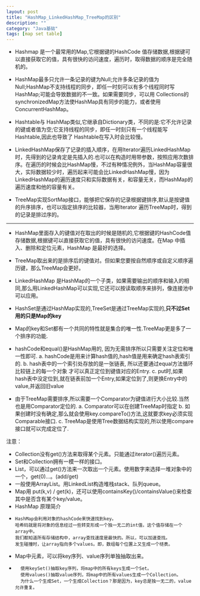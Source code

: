 ```yaml
---
layout: post
title: "HashMap_LinkedHashMap_TreeMap的区别"
description: ""
category: "Java基础"
tags: [map set table]
---
```


* Hashmap 是一个最常用的Map,它根据键的HashCode 值存储数据,根据键可以直接获取它的值，具有很快的访问速度，遍历时，取得数据的顺序是完全随机的。

* HashMap最多只允许一条记录的键为Null;允许多条记录的值为 Null;HashMap不支持线程的同步，即任一时刻可以有多个线程同时写HashMap;可能会导致数据的不一致。如果需要同步，可以用 Collections的synchronizedMap方法使HashMap具有同步的能力，或者使用ConcurrentHashMap。

* Hashtable与 HashMap类似,它继承自Dictionary类，不同的是:它不允许记录的键或者值为空;它支持线程的同步，即任一时刻只有一个线程能写Hashtable,因此也导致了 Hashtable在写入时会比较慢。

* LinkedHashMap保存了记录的插入顺序，在用Iterator遍历LinkedHashMap时，先得到的记录肯定是先插入的.也可以在构造时用带参数，按照应用次数排序。在遍历的时候会比HashMap慢，不过有种情况例外，当HashMap容量很大，实际数据较少时，遍历起来可能会比LinkedHashMap慢，因为LinkedHashMap的遍历速度只和实际数据有关，和容量无关，而HashMap的遍历速度和他的容量有关。

* TreeMap实现SortMap接口，能够把它保存的记录根据键排序,默认是按键值的升序排序，也可以指定排序的比较器，当用Iterator 遍历TreeMap时，得到的记录是排过序的。
***
* HashMap里面存入的键值对在取出的时候是随机的,它根据键的HashCode值存储数据,根据键可以直接获取它的值，具有很快的访问速度。在Map 中插入、删除和定位元素，HashMap 是最好的选择。

* TreeMap取出来的是排序后的键值对。但如果您要按自然顺序或自定义顺序遍历键，那么TreeMap会更好。
* LinkedHashMap 是HashMap的一个子类，如果需要输出的顺序和输入的相同,那么用LinkedHashMap可以实现,它还可以按读取顺序来排列，像连接池中可以应用。

* HashSet是通过HashMap实现的,TreeSet是通过TreeMap实现的,**只不过Set用的只是Map的key**
* Map的key和Set都有一个共同的特性就是集合的唯一性.TreeMap更是多了一个排序的功能.
* hashCode和equal()是HashMap用的, 因为无需排序所以只需要关注定位和唯一性即可.
   a. hashCode是用来计算hash值的,hash值是用来确定hash表索引的.
   b. hash表中的一个索引处存放的是一张链表, 所以还要通过equal方法循环比较链上的每一个对象
       才可以真正定位到键值对应的Entry.
   c. put时,如果hash表中没定位到,就在链表前加一个Entry,如果定位到了,则更换Entry中的value,并返回旧value
* 由于TreeMap需要排序,所以需要一个Comparator为键值进行大小比较.当然也是用Comparator定位的.
   a. Comparator可以在创建TreeMap时指定
   b. 如果创建时没有确定,那么就会使用key.compareTo()方法,这就要求key必须实现Comparable接口.
   c. TreeMap是使用Tree数据结构实现的,所以使用compare接口就可以完成定位了.

注意：
 
* Collection没有get()方法来取得某个元素。只能通过iterator()遍历元素。 
* Set和Collection拥有一模一样的接口。 
* List，可以通过get()方法来一次取出一个元素。使用数字来选择一堆对象中的一个，get(0)...。(add/get) 
* 一般使用ArrayList。用LinkedList构造堆栈stack、队列queue。 
* Map用 put(k,v) / get(k)，还可以使用containsKey()/containsValue()来检查其中是否含有某个key/value。 
* HashMap 原理简介
* 
      HashMap会利用对象的hashCode来快速找到key。  
      哈希码就是将对象的信息经过一些转变形成一个独一无二的int值，这个值存储在一个array中。 
      我们都知道所有存储结构中，array查找速度是最快的。所以，可以加速查找。 
      发生碰撞时，让array指向多个values。即，数组每个位置上又生成一个梿表。 
      
* Map中元素，可以将key序列、value序列单独抽取出来。 
* 
    	使用keySet()抽取key序列，将map中的所有keys生成一个Set。 
	    使用values()抽取value序列，将map中的所有values生成一个Collection。 
	    为什么一个生成Set，一个生成Collection？那是因为，key总是独一无二的，value允许重复。